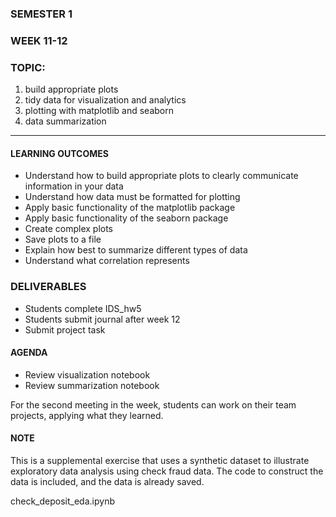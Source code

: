 ### SEMESTER 1
### WEEK 11-12
### TOPIC: 
  1) build appropriate plots
  2) tidy data for visualization and analytics
  3) plotting with matplotlib and seaborn
  4) data summarization
   
---  

#### LEARNING OUTCOMES
- Understand how to build appropriate plots to clearly communicate information in your data
- Understand how data must be formatted for plotting
- Apply basic functionality of the matplotlib package
- Apply basic functionality of the seaborn package
- Create complex plots
- Save plots to a file
- Explain how best to summarize different types of data
- Understand what correlation represents

### DELIVERABLES
- Students complete IDS_hw5
- Students submit journal after week 12
- Submit project task

#### AGENDA

- Review visualization notebook
- Review summarization notebook

For the second meeting in the week, students can work on their team projects, applying what they learned.

#### NOTE

This is a supplemental exercise that uses a synthetic dataset to illustrate exploratory data analysis using check fraud data.
The code to construct the data is included, and the data is already saved.

check_deposit_eda.ipynb